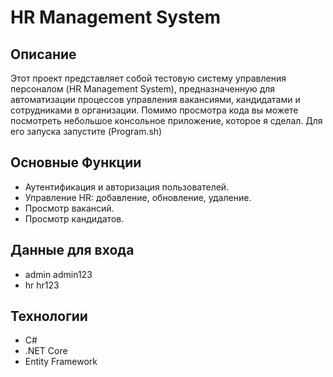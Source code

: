 # HR Management System

## Описание

Этот проект представляет собой тестовую систему управления персоналом (HR Management System), предназначенную для автоматизации процессов управления вакансиями, кандидатами и сотрудниками в организации.
Помимо просмотра кода вы можете посмотреть небольшое консольное приложение, которое я сделал. Для его запуска запустите (Program.sh)

## Основные Функции

- Аутентификация и авторизация пользователей.
- Управление HR: добавление, обновление, удаление.
- Просмотр вакансий.
- Просмотр кандидатов.

## Данные для входа
- admin admin123
- hr hr123

## Технологии

- C#
- .NET Core
- Entity Framework
